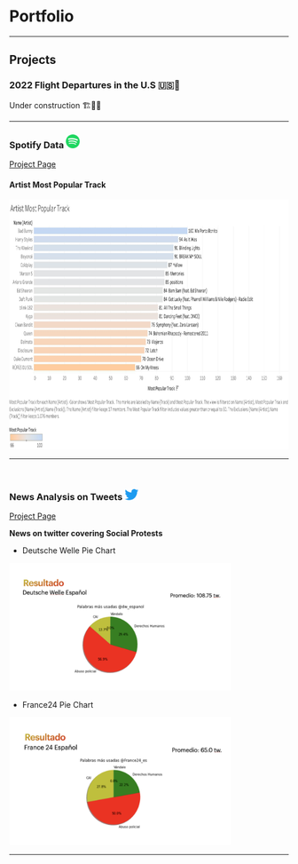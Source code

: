 # Portfolio

---
## Projects 

### 2022 Flight Departures in the U.S 🇺🇸🛫
Under construction 🏗️👷‍♀️

---
<h3 align="left">Spotify Data <img
     src="images/spotify_logo.png?raw=true"
    width="25" 
    height="25" /></h3>
    
[Project Page](/SpotifyData)


<h4> Artist Most Popular Track</h4>
<p><img 
     src="images/Artist_Most_Popular_Track.jpg?raw=true"
     width="1000" 
     height="450"/>
</p>

---
<br>

<h3 align="left">News Analysis on Tweets <img
     src="images/twitter-logo.png?raw=true"
    width="25" 
    height="20" /></h3>
    
[Project Page](/TwitterProject)



**News on twitter covering Social Protests**

- Deutsche Welle Pie Chart

<img src="images/deutsche_welle.png?raw=true"
    width="400" 
    height="230"/>

- France24 Pie Chart

<img src="images/france24.png?raw=true"
width="400" 
height="230"/>

---
<br>
<!-- [Project 3 Title](http://example.com/)
<br>
Example
--- -->

<!-- ### Category Name 2

- [Project 1 Title](http://example.com/)
- [Project 2 Title](http://example.com/)
- [Project 3 Title](http://example.com/)
- [Project 4 Title](http://example.com/)
- [Project 5 Title](http://example.com/) -->
